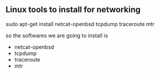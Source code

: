## Linux tools to install for networking

sudo apt-get install netcat-openbsd tcpdump traceroute mtr

so the softwares we are going to install is

* netcat-openbsd
* tcpdump
* traceroute
* mtr